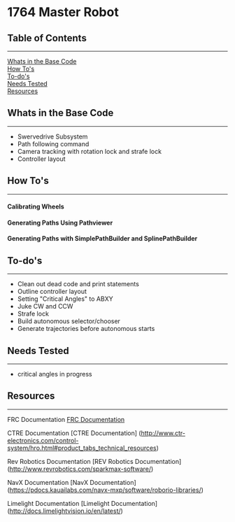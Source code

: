 1764 Master Robot
=======

## Table of Contents
---
[Whats in the Base Code](#whats-in-the-base-code)  
[How To's](#how-tos)  
[To-do's](#to-dos)  
[Needs Tested](#needs-tested)  
[Resources](#resources)  

## Whats in the Base Code
---
* Swervedrive Subsystem  
* Path following command  
* Camera tracking with rotation lock and strafe lock  
* Controller layout  

## How To's
---
#### Calibrating Wheels
#### Generating Paths Using Pathviewer
#### Generating Paths with SimplePathBuilder and SplinePathBuilder

## To-do's
---
* Clean out dead code and print statements  
* Outline controller layout  
* Setting "Critical Angles" to ABXY   
* Juke CW and CCW  
* Strafe lock  
* Build autonomous selector/chooser  
* Generate trajectories before autonomous starts  

## Needs Tested
--- 
* critical angles in progress  

## Resources
---

FRC Documentation [FRC Documentation](https://wpilib.screenstepslive.com/s/currentCS/m/java/l/1027503-installing-c-and-java-development-tools-for-frc)

CTRE Documentation [CTRE Documentation] (http://www.ctr-electronics.com/control-system/hro.html#product_tabs_technical_resources)

Rev Robotics Documentation [REV Robotics Documentation] (http://www.revrobotics.com/sparkmax-software/)

NavX Documentation [NavX Documentation] (https://pdocs.kauailabs.com/navx-mxp/software/roborio-libraries/)

Limelight Documentation [Limelight Documentation] (http://docs.limelightvision.io/en/latest/)
